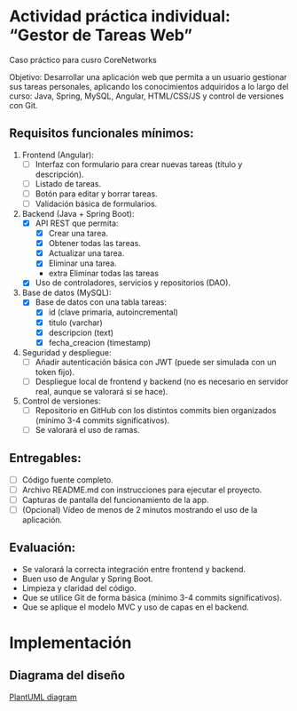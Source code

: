 # Actividad práctica individual: “Gestor de Tareas Web”
Caso práctico para cusro CoreNetworks

Objetivo:
Desarrollar una aplicación web que permita a un usuario gestionar sus tareas personales, aplicando los conocimientos adquiridos a lo largo del curso: Java, Spring, MySQL, Angular, HTML/CSS/JS y control de versiones con Git.

## Requisitos funcionales mínimos:
1. Frontend (Angular):
   - [ ] Interfaz con formulario para crear nuevas tareas (título y descripción).
   - [ ] Listado de tareas.
   - [ ] Botón para editar y borrar tareas.
   - [ ] Validación básica de formularios.
2. Backend (Java + Spring Boot): 
   - [X] API REST que permita:
       - [X] Crear una tarea.
       - [X] Obtener todas las tareas.
       - [X] Actualizar una tarea.
       - [X] Eliminar una tarea.
       - extra Eliminar todas las tareas
   - [X] Uso de controladores, servicios y repositorios (DAO).
3. Base de datos (MySQL):
   - [X] Base de datos con una tabla tareas:
      - [X] id (clave primaria, autoincremental)
      - [X] titulo (varchar)
      - [X] descripcion (text)
      - [X] fecha_creacion (timestamp)
4. Seguridad y despliegue:
   - [ ] Añadir autenticación básica con JWT (puede ser simulada con un token fijo).
   - [ ] Despliegue local de frontend y backend (no es necesario en servidor real, aunque se valorará si se hace).
5. Control de versiones:
   - [ ] Repositorio en GitHub con los distintos commits bien organizados (mínimo 3-4 commits significativos).
   - [ ] Se valorará el uso de ramas.

## Entregables:
- [ ] Código fuente completo.
- [ ] Archivo README.md con instrucciones para ejecutar el proyecto.
- [ ] Capturas de pantalla del funcionamiento de la app.
- [ ] (Opcional) Vídeo de menos de 2 minutos mostrando el uso de la aplicación.

## Evaluación:
- Se valorará la correcta integración entre frontend y backend.
- Buen uso de Angular y Spring Boot.
- Limpieza y claridad del código.
- Que se utilice Git de forma básica (mínimo 3-4 commits significativos).
- Que se aplique el modelo MVC y uso de capas en el backend.

# Implementación
## Diagrama del diseño 
[PlantUML diagram](//www.plantuml.com/plantuml/png/XLJlQzim4Ftkl-B6ODYiQTcWfHZZDVq1IzTs9Kst3sCKnRe4KLaoab8QjlxlavoR4zkOjFrGtNjFUlTErfbrpBXLAQDt71T28LH6bCoidvvn7RycaCtphD1Ic_Jz_FJqv9DVVl1GdXtLrHnUiwDvtgWNsg1OgaPDKbR_zAI7ZSvNLgNQbU0Y_7f9YLomaS526zxIHb4XcRKmO_RP_iJvkAhydnG5Sq8h-1C1V8II2HK_E2FKyjVl98KNBNZq5aKLAvxPCXoidD5Iee4icsBXc5fApFDQljd_TXrEkDWI0mGm0elcHHIO4kDXi_HWEBXQpRsLdZXkSHCYBz6DfQmRYHD8OOgsqihYbNB2hRCROLss4URvLXBMv-i9ZuLoIKz4VA8ppiEIZazW3trLSUOmLCBc1q2oFIgE4XssRFKFEjTQ8bDjpRRx7lzBOBxjpenotpCmYhYPbi5AM-6qMQV4c3QLtinQQDmj38rjPqx3OzhWGsCXUDyO6jPmx9JpGCpq9NIItMRK3nVylcWMhC1UG2tmkc9RXD8uW8d7bsZyJcHe8HJtTePo2t3TJS1r5Rve9jjjM_Q20y5Hk_K6T782r78dZw4eIkqfUwvOSxS4JqC2j7B2IKnXy-fGZQCjZAZxw225GHRAbyoXZq8NJ8P_PwB4hYSNPiVdtfLdi3cpIAQm_bGsE9dQVSS5zqq-FauklVB-6pqXvFB7U7hnTJoDFnyV9t3tVGPtZpStWT2otA85jB7zn6lViydjrSDiV7iVdoJ_RKUzb_FmCEyybgqLuPtBrIt0QFGtRrypI05V7Ifk--pjdeJv2YMLmlNzE3hpkbKf_m40)